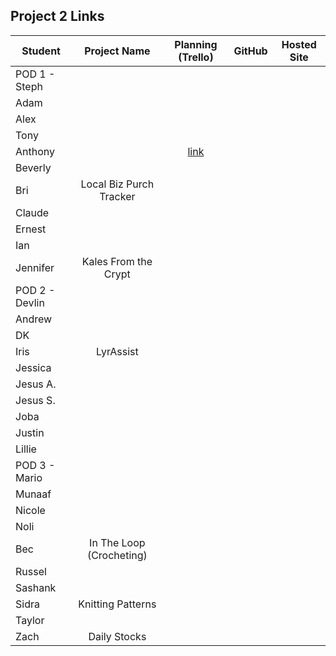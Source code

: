 ## Project 2 Links

| Student | Project Name | Planning (Trello) | GitHub | Hosted Site |
|---|:---:|:---:|:---:|:---:|
| POD 1 - Steph |  |  |  |  |
| Adam |  |  |  |  |
| Alex |  |  |  |  |
| Tony |  |  |  |  |
| Anthony |  | [link](https://trello.com/b/TiiQjqaC/sei-project-2) |  |  |
| Beverly |  |  |  |  |
| Bri | Local Biz Purch Tracker |  |  |  |
| Claude |  |  |  |  |
| Ernest |  |  |  |  |
| Ian |  |  |  |  |
| Jennifer | Kales From the Crypt |  |  |  |
| POD 2 - Devlin |  |  |  |  |
| Andrew |  |  |  |  |
| DK |  |  |  |  |
| Iris | LyrAssist |  |  |  |
| Jessica |  |  |  |  |
| Jesus A. |  |  |  |  |
| Jesus S. |  |  |  |  |
| Joba |  |  |  |  |
| Justin |  |  |  |  |
| Lillie |  |  |  |  |
| POD 3 - Mario |  |  |  |  |
| Munaaf |  |  |  |  |
| Nicole |  |  |  |  |
| Noli |  |  |  |  |
| Bec | In The Loop (Crocheting) |  |  |  |
| Russel |  |  |  |  |
| Sashank |  |  |  |  |
| Sidra | Knitting Patterns |  |  |  |
| Taylor |  |  |  |  |
| Zach | Daily Stocks |  |  |  |
